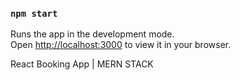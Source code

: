 

### `npm start`

Runs the app in the development mode.\
Open [http://localhost:3000](http://localhost:3000) to view it in your browser.


React Booking App | MERN STACK 


